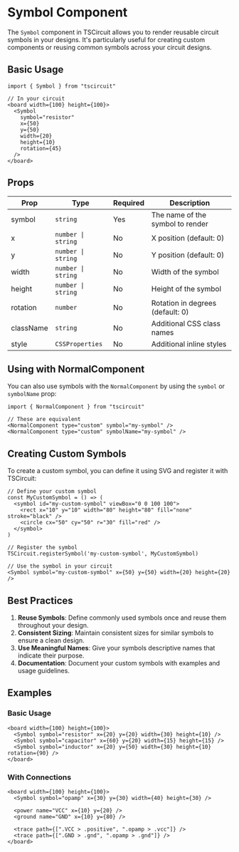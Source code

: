 # Symbol Component

The `Symbol` component in TSCircuit allows you to render reusable circuit symbols in your designs. It's particularly useful for creating custom components or reusing common symbols across your circuit designs.

## Basic Usage

```tsx
import { Symbol } from "tscircuit"

// In your circuit
<board width={100} height={100}>
  <Symbol 
    symbol="resistor" 
    x={50} 
    y={50} 
    width={20} 
    height={10}
    rotation={45}
  />
</board>
```

## Props

| Prop      | Type               | Required | Description                                    |
|-----------|--------------------|----------|------------------------------------------------|
| symbol    | `string`           | Yes      | The name of the symbol to render              |
| x         | `number \| string` | No       | X position (default: 0)                       |
| y         | `number \| string` | No       | Y position (default: 0)                       |
| width     | `number \| string` | No       | Width of the symbol                           |
| height    | `number \| string` | No       | Height of the symbol                          |
| rotation  | `number`           | No       | Rotation in degrees (default: 0)              |
| className | `string`           | No       | Additional CSS class names                    |
| style     | `CSSProperties`    | No       | Additional inline styles                      |

## Using with NormalComponent

You can also use symbols with the `NormalComponent` by using the `symbol` or `symbolName` prop:

```tsx
import { NormalComponent } from "tscircuit"

// These are equivalent
<NormalComponent type="custom" symbol="my-symbol" />
<NormalComponent type="custom" symbolName="my-symbol" />
```

## Creating Custom Symbols

To create a custom symbol, you can define it using SVG and register it with TSCircuit:

```tsx
// Define your custom symbol
const MyCustomSymbol = () => (
  <symbol id="my-custom-symbol" viewBox="0 0 100 100">
    <rect x="10" y="10" width="80" height="80" fill="none" stroke="black" />
    <circle cx="50" cy="50" r="30" fill="red" />
  </symbol>
)

// Register the symbol
TSCircuit.registerSymbol('my-custom-symbol', MyCustomSymbol)

// Use the symbol in your circuit
<Symbol symbol="my-custom-symbol" x={50} y={50} width={20} height={20} />
```

## Best Practices

1. **Reuse Symbols**: Define commonly used symbols once and reuse them throughout your design.
2. **Consistent Sizing**: Maintain consistent sizes for similar symbols to ensure a clean design.
3. **Use Meaningful Names**: Give your symbols descriptive names that indicate their purpose.
4. **Documentation**: Document your custom symbols with examples and usage guidelines.

## Examples

### Basic Usage

```tsx
<board width={100} height={100}>
  <Symbol symbol="resistor" x={20} y={20} width={30} height={10} />
  <Symbol symbol="capacitor" x={60} y={20} width={15} height={15} />
  <Symbol symbol="inductor" x={20} y={50} width={30} height={10} rotation={90} />
</board>
```

### With Connections

```tsx
<board width={100} height={100}>
  <Symbol symbol="opamp" x={30} y={30} width={40} height={30} />
  
  <power name="VCC" x={10} y={20} />
  <ground name="GND" x={10} y={80} />
  
  <trace path={[".VCC > .positive", ".opamp > .vcc"]} />
  <trace path={[".GND > .gnd", ".opamp > .gnd"]} />
</board>
```
